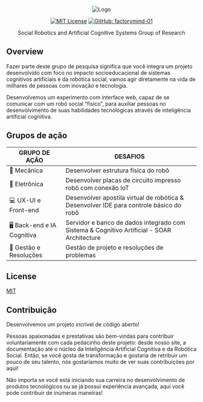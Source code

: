 <div align='center'>

![Logo](https://i.imgur.com/E7lCspp.png)

</div>

<div align='center'>

[![MIT License](https://img.shields.io/badge/License-MIT-green.svg)](https://choosealicense.com/licenses/mit/)
[![GitHub: factorymind-01](https://img.shields.io/github/followers/factorymind-01?label=follow&style=social)](https://github.com/factorymind-01)

Social Robotics and Artificial Cognitive Systems Group of Research

</div>

## Overview

Fazer parte deste grupo de pesquisa significa que você integra um projeto desenvolvido com foco no impacto socioeducacional de sistemas cognitivos artificiais e da robótica social, vamos agir diretamente na vida de milhares de pessoas com inovação e tecnologia.

Desenvolvemos um experimento com interface web, capaz de se comunicar com um robô social “físico”, para auxiliar pessoas no desenvolvimento de suas habilidades tecnológicas através de inteligência artificial cognitiva.

## Grupos de ação

| GRUPO DE AÇÃO             | DESAFIOS                                                                                 |
|---------------------------|------------------------------------------------------------------------------------------|
| 🤖 Mecânica                | Desenvolver estrutura física do robô                                                     |
| 🔌 Eletrônica              | Desenvolver placas de circuito impresso robô com conexão IoT                             |
| 💻 UX-UI e Front-end       | Desenvolver apostila virtual de robótica & Desenvolver IDE para controle básico do robô  |
| 🖥️ Back-end e IA Cognitiva | Servidor e banco de dados integrado com Sistema & Cognitivo Artificial - SOAR Architecture |
| 🦾 Gestão e Resoluções     | Gestão de projeto e resoluções de problemas                                              |

## License

[MIT](https://choosealicense.com/licenses/mit/)


## Contribuição

Desenvolvemos um projeto incrível de código aberto!

Pessoas apaixonadas e prestativas são bem-vindas para contribuir voluntariamente com cada pedacinho deste projeto: desde nosso site, a documentação até o núcleo da Inteligência Artificial Cognitiva e da Robótica Social. Então, se você gosta de transformação e gostaria de retribuir um pouco de seu talento, nós gostaríamos muito de ver suas contribuições por aqui! 

Não importa se você está iniciando sua carreira no desenvolvimento de produtos tecnológicos ou se já possui experiência avançada, aqui você pode contribuir de inúmeras maneiras!
